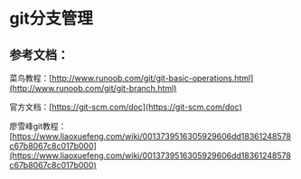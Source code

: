 # git分支管理 

## 参考文档：

菜鸟教程：[http://www.runoob.com/git/git-basic-operations.html](http://www.runoob.com/git/git-branch.html)

官方文档：[https://git-scm.com/doc](https://git-scm.com/doc)

廖雪峰git教程：[https://www.liaoxuefeng.com/wiki/0013739516305929606dd18361248578c67b8067c8c017b000](https://www.liaoxuefeng.com/wiki/0013739516305929606dd18361248578c67b8067c8c017b000)



